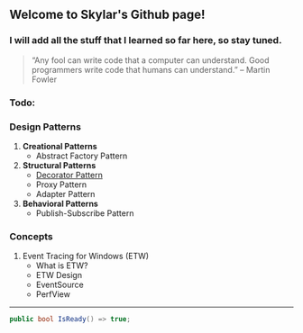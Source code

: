 ## Welcome to Skylar's Github page!

### I will add all the stuff that I learned so far here, so stay tuned.

> “Any fool can write code that a computer can understand. Good programmers write code that humans can understand.” – Martin Fowler



### Todo:

### Design Patterns
1. **Creational Patterns**
    - Abstract Factory Pattern
2. **Structural Patterns**
    - [Decorator Pattern](_posts/2019-10-25-first_post.md)
    - Proxy Pattern
    - Adapter Pattern
3. **Behavioral Patterns**
    - Publish-Subscribe Pattern

### Concepts
1. Event Tracing for Windows (ETW)
    - What is ETW?
    - ETW Design
    - EventSource
    - PerfView

***

```c#
public bool IsReady() => true;
```